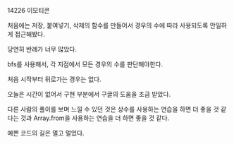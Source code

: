 14226 이모티콘

처음에는 저장, 붙여넣기, 삭제의 함수를 만들어서 경우의 수에 따라 사용되도록 안일하게 접근해봤다.

당연히 반례가 너무 많았다.

bfs를 사용해서, 각 지점에서 모든 경우의 수를 판단해야한다.

처음 시작부터 뒤로가는 경우는 없다.

오늘은 시간이 없어서 구현 부분에서 구글의 도움을 조금 받았다.

다른 사람의 풀이를 보며 느낄 수 있던 것은 상수를 사용하는 연습을 하면 더 좋을 것 같다는 것과 Array.from을 사용하는 연습을 더 하면 좋을 것 같다.

예쁜 코드의 길은 멀고 멀었다.
